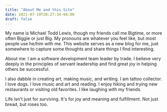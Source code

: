 ```yaml
---
title: "About Me and this Site"
date: 2021-07-19T20:27:34-04:00
draft: false
---
```

My name is Michael Todd Lewis, though my friends call me Bigtime, or more often Biggie or just Big. My pronouns are whatever you feel like, but most people use he/him with me. This website serves as a new blog for me, just somewhere to capture some thoughts and share things I find interesting. 

About me: 
I am a software development team leader by trade. I believe very deeply in the principles of servant leadership and find great joy in helping others be successful.

I also dabble in creating art, making music, and writing. I am tattoo collector. I love dogs. I love music and art and reading. I enjoy hiking and trying new restaurants or visiting old favorites. I like laughing with my friends. 

Life isn't just for surviving. It's for joy and meaning and fulfillment. Not just bread, but roses too. 